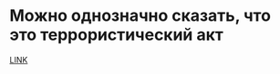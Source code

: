 # Можно однозначно сказать, что это террористический акт



[LINK](https://varlamov.ru/1514766.html)
